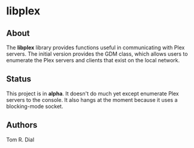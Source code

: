 # libplex

## About
The **libplex** library provides functions useful in communicating with
Plex servers. The initial version provides the GDM class, which allows
users to enumerate the Plex servers and clients that exist on the local
network.

## Status
This project is in **alpha**. It doesn't do much yet except enumerate
Plex servers to the console. It also hangs at the moment because it uses
a blocking-mode socket. 

## Authors
Tom R. Dial
